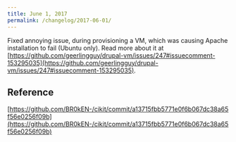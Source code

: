 ```yaml
---
title: June 1, 2017
permalink: /changelog/2017-06-01/
---
```


Fixed annoying issue, during provisioning a VM, which was causing Apache installation to fail (Ubuntu only). Read more about it at [https://github.com/geerlingguy/drupal-vm/issues/247#issuecomment-153295035](https://github.com/geerlingguy/drupal-vm/issues/247#issuecomment-153295035).

## Reference

[https://github.com/BR0kEN-/cikit/commit/a13715fbb5771e0f6b067dc38a65f56e0256f09b](https://github.com/BR0kEN-/cikit/commit/a13715fbb5771e0f6b067dc38a65f56e0256f09b)
